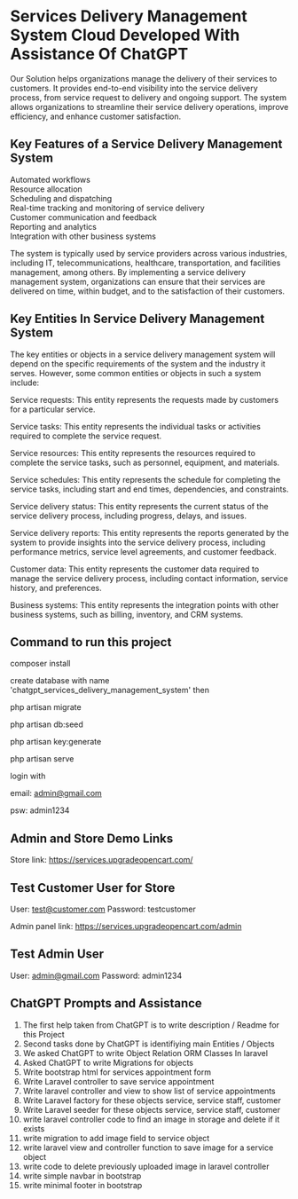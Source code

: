 # Services Delivery Management System Cloud Developed With Assistance Of ChatGPT

Our Solution helps organizations manage the delivery of their services to customers. It provides end-to-end visibility into the service delivery process, from service request to delivery and ongoing support. The system allows organizations to streamline their service delivery operations, improve efficiency, and enhance customer satisfaction.

## Key Features of a Service Delivery Management System  
Automated workflows  
Resource allocation  
Scheduling and dispatching  
Real-time tracking and monitoring of service delivery  
Customer communication and feedback  
Reporting and analytics  
Integration with other business systems  

The system is typically used by service providers across various industries, including IT, telecommunications, healthcare, transportation, and facilities management, among others. By implementing a service delivery management system, organizations can ensure that their services are delivered on time, within budget, and to the satisfaction of their customers.

## Key Entities In Service Delivery Management System 
The key entities or objects in a service delivery management system will depend on the specific requirements of the system and the industry it serves. However, some common entities or objects in such a system include:

Service requests: This entity represents the requests made by customers for a particular service.

Service tasks: This entity represents the individual tasks or activities required to complete the service request.

Service resources: This entity represents the resources required to complete the service tasks, such as personnel, equipment, and materials.

Service schedules: This entity represents the schedule for completing the service tasks, including start and end times, dependencies, and constraints.

Service delivery status: This entity represents the current status of the service delivery process, including progress, delays, and issues.

Service delivery reports: This entity represents the reports generated by the system to provide insights into the service delivery process, including performance metrics, service level agreements, and customer feedback.

Customer data: This entity represents the customer data required to manage the service delivery process, including contact information, service history, and preferences.

Business systems: This entity represents the integration points with other business systems, such as billing, inventory, and CRM systems.


## Command to run this project
composer install

create database with name 'chatgpt_services_delivery_management_system' then

php artisan migrate

php artisan db:seed

php artisan key:generate

php artisan serve

login with

email: admin@gmail.com

psw: admin1234

## Admin and Store Demo Links

Store link: https://services.upgradeopencart.com/

## Test Customer User for Store
User: test@customer.com
Password: testcustomer

Admin panel link: https://services.upgradeopencart.com/admin

## Test Admin User
User: admin@gmail.com
Password: admin1234

## ChatGPT Prompts and Assistance
1. The first help taken from ChatGPT is to write description / Readme for this Project 
2. Second tasks done by ChatGPT is identifiying main Entities / Objects
3. We asked ChatGPT to write Object Relation ORM Classes In laravel
4. Asked ChatGPT to write Migrations for objects
5. Write bootstrap html for services appointment form 
6. Write Laravel controller to save service appointment
7. Write laravel controller and view to show list of service appointments
8. Write Laravel factory for these objects service, service staff, customer 
9. Write Laravel seeder for these objects service, service staff, customer
10. write laravel controller code to find an image in storage and delete if it exists
11. write migration to add image field to service object
12. write laravel view and controller function to save image for a service object
13. write code to delete previously uploaded image in laravel controller
14. write simple navbar in bootstrap 
15. write minimal footer in bootstrap 
